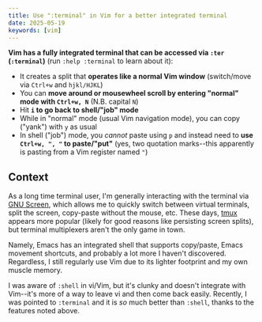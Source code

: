 ```yaml
---
title: Use ":terminal" in Vim for a better integrated terminal
date: 2025-05-19
keywords: [vim]
---
```

**Vim has a fully integrated terminal that can be accessed via `:ter` (`:terminal`)** (run `:help :terminal` to learn about it):

* It creates a split that **operates like a normal Vim window** (switch/move via `Ctrl+w` and `hjkl/HJKL`)
* You can **move around or mousewheel scroll by entering "normal" mode with `Ctrl+w, N`** (N.B. capital `N`)
* Hit **`i` to go back to shell/"job" mode**
* While in "normal" mode (usual Vim navigation mode), you can copy ("yank") with `y` as usual
* In shell ("job") mode, you *cannot* paste using `p` and instead need to **use `Ctrl+w, ", "` to paste/"put"** (yes, two quotation marks--this apparently is pasting from a Vim register named `"`)

## Context
As a long time terminal user, I'm generally interacting with the terminal via [GNU Screen](https://www.gnu.org/software/screen/), which allows me to quickly switch between virtual terminals, split the screen, copy-paste without the mouse, etc. These days, [tmux](https://github.com/tmux/tmux/wiki) appears more popular (likely for good reasons like persisting screen splits), but terminal multiplexers aren't the only game in town.

Namely, Emacs has an integrated shell that supports copy/paste, Emacs movement shortcuts, and probably a lot more I haven't discovered. Regardless, I still regularly use Vim due to its lighter footprint and my own muscle memory.

I was aware of `:shell` in vi/Vim, but it's clunky and doesn't integrate with Vim--it's more of a way to leave vi and then come back easily. Recently, I was pointed to `:terminal` and it is *so* much better than `:shell`, thanks to the features noted above.

